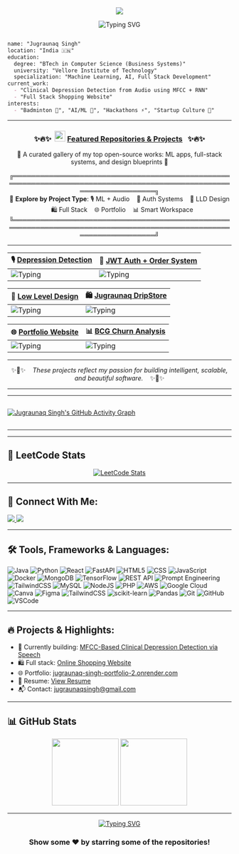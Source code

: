 <div align="center"; margin-bottom="60";>
  <img style="max-width:60/%;height:auto;" src="https://media.giphy.com/media/L1R1tvI9svkIWwpVYr/giphy.gif"  />
</div>
<p align="center">
  <img src="https://readme-typing-svg.demolab.com?font=Fira+Code&weight=500&size=26&pause=1000&color=F749DC&background=6883FF00&width=435&lines=Hi!+I'm+Jugraunaq+Singh;Aspiring+Software+Engineer;%26+ML+Enthusiast;Welcome+to+my+GitHub!" alt="Typing SVG" />
</p>


```markdown

name: "Jugraunaq Singh"
location: "India 🇮🇳"
education:
  degree: "BTech in Computer Science (Business Systems)"
  university: "Vellore Institute of Technology"
  specialization: "Machine Learning, AI, Full Stack Development"
current_work:
  - "Clinical Depression Detection from Audio using MFCC + RNN"
  - "Full Stack Shopping Website"
interests:
  - "Badminton 🏸", "AI/ML 🧠", "Hackathons ⚡", "Startup Culture 🚀"
```
---

<h3 align="center">
  ✨🔥✨&nbsp;&nbsp;<img src="https://img.icons8.com/fluency/48/rocket.png" width="24"/> <u>Featured Repositories & Projects</u> &nbsp;&nbsp;✨🔥✨
</h3>

<p align="center">🚀 A curated gallery of my top open-source works: ML apps, full-stack systems, and design blueprints 🎯</p>

<div align="center">

╔════════════════════════════════════════════════════════════════════════════════════════════════════════════════════╗  
🌟 **Explore by Project Type**: 🎙️ ML + Audio &nbsp;&nbsp; 🔐 Auth Systems &nbsp;&nbsp; 🧩 LLD Design &nbsp;&nbsp; 🛍️ Full Stack &nbsp;&nbsp; 🌐 Portfolio &nbsp;&nbsp; 📊 Smart Workspace  
╚════════════════════════════════════════════════════════════════════════════════════════════════════════════════════╝  

</div>

---

| 🎙️ [**Depression Detection**](https://github.com/Jugraunaqsingh/Depression-WebApp-MFCC-RNN) | 🔐 [**JWT Auth + Order System**](https://github.com/Jugraunaqsingh/jwt-user-order-service) |
| :------------------------------------------------------------ | :------------------------------------------------------------ |
| ![Typing](https://readme-typing-svg.demolab.com?font=Fira+Code&size=17&duration=3000&pause=1000&color=FF69B4&center=true&vCenter=true&width=600&lines=🎙️+Clinical+Depression+Detection+via+Speech;🧠+MFCC+Audio+Features+%2B+RNN+Model;⚡+FastAPI+%7C+React+%7C+CuPy+GPU+Optimized;📦+Docker+%7C+MongoDB+Feedback+Loop) | ![Typing](https://readme-typing-svg.demolab.com?font=Fira+Code&size=17&duration=3000&pause=1000&color=0A66C2&center=true&vCenter=true&width=600&lines=🔐+JWT-Based+Auth+and+Order+System;💼+Spring+Boot+%7C+RBAC+for+Admin+%2F+User;🛠️+REST+APIs+%2B+Postman+Test+Suites;🗃️+MySQL+%2B+Modular+Microservices) |

| 🧩 [**Low Level Design**](https://github.com/Jugraunaqsingh/LowLevelDesign) | 🛍️ [**Jugraunaq DripStore**](https://github.com/Jugraunaqsingh/JugraunaqDripStore) |
| :------------------------------------------------------------ | :------------------------------------------------------------ |
| ![Typing](https://readme-typing-svg.demolab.com?font=Fira+Code&size=17&duration=3000&pause=1000&color=FF7F50&center=true&vCenter=true&width=600&lines=🧩+LLD+System+Design+Practice+in+Java;📐+BookMyShow+%2C+Parking+Lot+%2C+LLD+Cases;✅+OOP+Principles+%2B+SOLID+%2B+GoF+Designs;📚+Perfect+for+Low+Level+Design+Interviews) | ![Typing](https://readme-typing-svg.demolab.com?font=Fira+Code&size=17&duration=3000&pause=1000&color=EA4C89&center=true&vCenter=true&width=600&lines=🛒+MERN+Full-Stack+E-Commerce+Website;🧾+Cart+%2F+Checkout+%2F+Admin+Product+Panel;🎨+Styled+with+TailwindCSS+%2B+Redux+State+Mgmt;🔐+Authentication+%2B+Responsive+Design) |

| 🌐 [**Portfolio Website**](https://jugraunaq-singh-portfolio-2.onrender.com/) | 📊 [**BCG Churn Analysis**](https://github.com/Jugraunaqsingh/BCG-Churn-Analysis-Case-Study) |
| :------------------------------------------------------------ | :------------------------------------------------------------ |
| ![Typing](https://readme-typing-svg.demolab.com?font=Fira+Code&size=17&duration=3000&pause=1000&color=FACC15&center=true&vCenter=true&width=600&lines=🌐+My+Developer+Portfolio+Showcase;💼+React+%2B+Tailwind+%2B+Responsive+Design;📎+Project+Links+%2F+Resume+%2F+Contact+Info;🚀+Hosted+Live+on+Render) | ![Typing](https://readme-typing-svg.demolab.com?font=Fira+Code&size=17&duration=3000&pause=1000&color=38B2AC&center=true&vCenter=true&width=600&lines=📊+BCG+Churn+Prediction+%7C+Virtual+Internship+via+Forage;📈+EDA+%2F+Feature+Engineering+%2F+Modeling+Pipeline;🤖+92%25+Accuracy+%2C+0.94+AUC+%2C+F1+Score+0.89;🎯+Actionable+Insights+for+Retention+%2B+Customer+Engagement) |

---

<div align="center">

✨🚀✨ &nbsp;&nbsp; *These projects reflect my passion for building intelligent, scalable, and beautiful software.* &nbsp;&nbsp; ✨🚀✨  

</div>

---
---

##
[![Jugraunaq Singh's GitHub Activity Graph](https://github-readme-activity-graph.vercel.app/graph?username=Jugraunaqsingh&theme=tokyo-night)](https://github.com/ashutosh00710/github-readme-activity-graph)
##

---
---

## 🧠 LeetCode Stats

<div align="center">

[![LeetCode Stats](https://leetcard.jacoblin.cool/Jugraunaqsingh?theme=dark&font=JetBrains+Mono&ext=heatmap)](https://leetcode.com/Jugraunaqsingh)
 <!-- Updated LeetCode username -->

</div>

---



## 🚀 Connect With Me:

<p align="left">
  <a href="https://www.linkedin.com/in/jugraunaq-singh-041b75230/" target="_blank">
    <img src="https://img.shields.io/badge/-LinkedIn-0A66C2?style=for-the-badge&logo=linkedin&logoColor=white"/>
  </a>
  <a href="https://leetcode.com/jugraunaqsingh/" target="_blank">
    <img src="https://img.shields.io/badge/-LeetCode-FFA116?style=for-the-badge&logo=leetcode&logoColor=black"/>
  </a>
</p>

---
## 🛠️ Tools, Frameworks & Languages:
![Java](https://img.shields.io/badge/-Java-F89820?style=for-the-badge&logo=openjdk&logoColor=white)
![Python](https://img.shields.io/badge/-Python-3776AB?style=for-the-badge&logo=python&logoColor=white)
![React](https://img.shields.io/badge/-React-61DAFB?style=for-the-badge&logo=react&logoColor=black)
![FastAPI](https://img.shields.io/badge/-FastAPI-005571?style=for-the-badge&logo=fastapi)
![HTML5](https://img.shields.io/badge/html5-%23E34F26.svg?style=for-the-badge&logo=html5&logoColor=white)
![CSS](https://img.shields.io/badge/CSS-563d7c?&style=for-the-badge&logo=css3&logoColor=white)
![JavaScript](https://img.shields.io/badge/javascript-%23323330.svg?style=for-the-badge&logo=javascript&logoColor=%23F7DF1E)
![Docker](https://img.shields.io/badge/-Docker-2496ED?style=for-the-badge&logo=docker&logoColor=white)
![MongoDB](https://img.shields.io/badge/-MongoDB-47A248?style=for-the-badge&logo=mongodb&logoColor=white)
![TensorFlow](https://img.shields.io/badge/-TensorFlow-FF6F00?style=for-the-badge&logo=tensorflow&logoColor=white)
![REST API](https://img.shields.io/badge/REST%20API-005571?style=for-the-badge&logo=fastapi&logoColor=white)
![Prompt Engineering](https://img.shields.io/badge/Prompt%20Engineering-ffcc00?style=for-the-badge&logo=openai&logoColor=black)
![TailwindCSS](https://img.shields.io/badge/-Tailwind-38B2AC?style=for-the-badge&logo=tailwind-css)
![MySQL](https://img.shields.io/badge/-MySQL-00758F?style=for-the-badge&logo=mysql&logoColor=white)
![NodeJS](https://img.shields.io/badge/node.js-6DA55F?style=for-the-badge&logo=node.js&logoColor=white)
![PHP](https://img.shields.io/badge/php-%23777BB4.svg?style=for-the-badge&logo=php&logoColor=white)
![AWS](https://img.shields.io/badge/AWS-%23000000.svg?style=for-the-badge&logo=amazon-aws&logoColor=white)
![Google Cloud](https://img.shields.io/badge/Google_Cloud-4285F4?style=for-the-badge&logo=google-cloud&logoColor=white)
![Canva](https://img.shields.io/badge/Canva-%2300C4CC.svg?&style=for-the-badge&logo=Canva&logoColor=white)
![Figma](https://img.shields.io/badge/Figma-F24E1E?style=for-the-badge&logo=figma&logoColor=white)
![TailwindCSS](https://img.shields.io/badge/tailwindcss-%2338B2AC.svg?style=for-the-badge&logo=tailwind-css&logoColor=white)
![scikit-learn](https://img.shields.io/badge/scikit--learn-%23F7931E.svg?style=for-the-badge&logo=scikit-learn&logoColor=white)
![Pandas](https://img.shields.io/badge/pandas-%23150458.svg?style=for-the-badge&logo=pandas&logoColor=white)
![Git](https://img.shields.io/badge/git-%23F05033.svg?style=for-the-badge&logo=git&logoColor=white)
![GitHub](https://img.shields.io/badge/github-%23121011.svg?style=for-the-badge&logo=github&logoColor=white)
![VSCode](https://img.shields.io/badge/VSCode-%23007ACC.svg?style=for-the-badge&logo=visual-studio-code&logoColor=white)

---

## 🔥 Projects & Highlights:

- 🔭 Currently building: [MFCC-Based Clinical Depression Detection via Speech](https://github.com/Jugraunaqsingh/Depression-WebApp-MFCC-RNN)
- 🛍️ Full stack: [Online Shopping Website](https://github.com/Jugraunaqsingh/JugraunaqDripStore)
- 🌐 Portfolio: [jugraunaq-singh-portfolio-2.onrender.com](https://jugraunaq-singh-portfolio-2.onrender.com)
- 📝 Resume: [View Resume](https://drive.google.com/file/d/1hUDLt0_hyVspSTvCpIivYuyN97hEdQ7I/view?usp=sharing)
- 📬 Contact: jugraunaqsingh@gmail.com



---
## 📊 GitHub Stats

<div align="center">
  <img src="https://github-readme-stats.vercel.app/api?username=Jugraunaqsingh&show_icons=true&theme=dracula" height="150" />
  <img src="https://github-readme-stats.vercel.app/api/top-langs/?username=Jugraunaqsingh&layout=compact&langs_count=6&theme=dracula" height="150" />
</div>

---


<div align="center">
   <a href="https://git.io/typing-svg">
      <img src="https://readme-typing-svg.demolab.com?font=Sedan+SC&weight=500&size=30&pause=1000&color=F63024&background=6883FF00&center=true&vCenter=true&random=false&width=435&lines=Thanks+For+Visiting+!" alt="Typing SVG" />
   </a>
   
   <h3>Show some ❤️ by starring some of the repositories!</h3>
</div>
